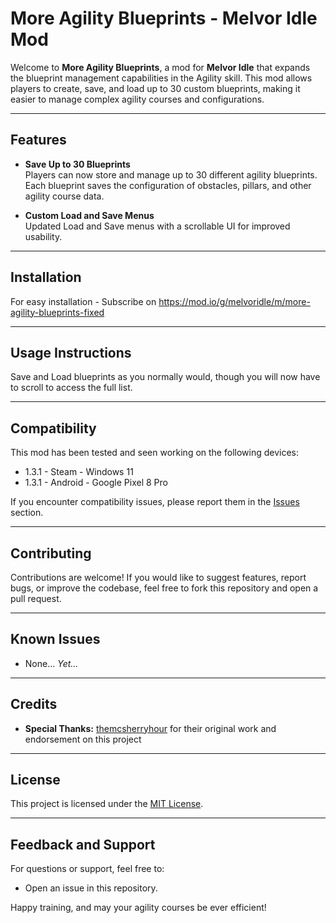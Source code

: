 # More Agility Blueprints - Melvor Idle Mod

Welcome to **More Agility Blueprints**, a mod for **Melvor Idle** that expands the blueprint management capabilities in the Agility skill. This mod allows players to create, save, and load up to 30 custom blueprints, making it easier to manage complex agility courses and configurations.

---

## Features

- **Save Up to 30 Blueprints**  
  Players can now store and manage up to 30 different agility blueprints. Each blueprint saves the configuration of obstacles, pillars, and other agility course data.

- **Custom Load and Save Menus**  
  Updated Load and Save menus with a scrollable UI for improved usability.

---

## Installation

For easy installation - Subscribe on https://mod.io/g/melvoridle/m/more-agility-blueprints-fixed

---

## Usage Instructions

Save and Load blueprints as you normally would, though you will now have to scroll to access the full list.

---

## Compatibility

This mod has been tested and seen working on the following devices:
- 1.3.1 - Steam - Windows 11
- 1.3.1 - Android - Google Pixel 8 Pro

If you encounter compatibility issues, please report them in the [Issues](#issues) section.

---

## Contributing

Contributions are welcome! If you would like to suggest features, report bugs, or improve the codebase, feel free to fork this repository and open a pull request. 

---

## Known Issues

- None... _Yet..._

---

## Credits

- **Special Thanks:** [themcsherryhour](https://mod.io/g/melvoridle/u/themcsherryhour) for their original work and endorsement on this project

---

## License

This project is licensed under the [MIT License](LICENSE).

---

## Feedback and Support

For questions or support, feel free to:
- Open an issue in this repository.

Happy training, and may your agility courses be ever efficient!
